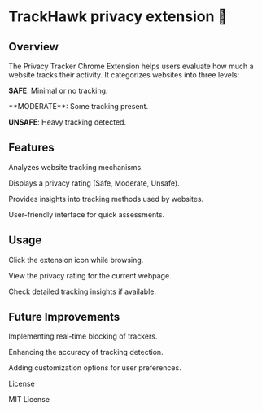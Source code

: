 # TrackHawk privacy extension 🦅

## Overview

The Privacy Tracker Chrome Extension helps users evaluate how much a website tracks their activity. 
It categorizes websites into three levels:



<p>
  <span style="font-weight: bold;">SAFE</span>: Minimal or no tracking.
</p>
**MODERATE**: Some tracking present.

**UNSAFE**: Heavy tracking detected.

## Features

Analyzes website tracking mechanisms.

Displays a privacy rating (Safe, Moderate, Unsafe).

Provides insights into tracking methods used by websites.

User-friendly interface for quick assessments.

## Usage

Click the extension icon while browsing.

View the privacy rating for the current webpage.

Check detailed tracking insights if available.

## Future Improvements

Implementing real-time blocking of trackers.

Enhancing the accuracy of tracking detection.

Adding customization options for user preferences.

License

MIT License
